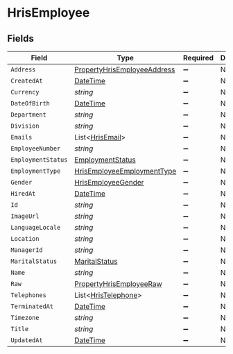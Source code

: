 # HrisEmployee


## Fields

| Field                                                                                 | Type                                                                                  | Required                                                                              | Description                                                                           |
| ------------------------------------------------------------------------------------- | ------------------------------------------------------------------------------------- | ------------------------------------------------------------------------------------- | ------------------------------------------------------------------------------------- |
| `Address`                                                                             | [PropertyHrisEmployeeAddress](../../Models/Components/PropertyHrisEmployeeAddress.md) | :heavy_minus_sign:                                                                    | N/A                                                                                   |
| `CreatedAt`                                                                           | [DateTime](https://learn.microsoft.com/en-us/dotnet/api/system.datetime?view=net-5.0) | :heavy_minus_sign:                                                                    | N/A                                                                                   |
| `Currency`                                                                            | *string*                                                                              | :heavy_minus_sign:                                                                    | N/A                                                                                   |
| `DateOfBirth`                                                                         | [DateTime](https://learn.microsoft.com/en-us/dotnet/api/system.datetime?view=net-5.0) | :heavy_minus_sign:                                                                    | N/A                                                                                   |
| `Department`                                                                          | *string*                                                                              | :heavy_minus_sign:                                                                    | N/A                                                                                   |
| `Division`                                                                            | *string*                                                                              | :heavy_minus_sign:                                                                    | N/A                                                                                   |
| `Emails`                                                                              | List<[HrisEmail](../../Models/Components/HrisEmail.md)>                               | :heavy_minus_sign:                                                                    | N/A                                                                                   |
| `EmployeeNumber`                                                                      | *string*                                                                              | :heavy_minus_sign:                                                                    | N/A                                                                                   |
| `EmploymentStatus`                                                                    | [EmploymentStatus](../../Models/Components/EmploymentStatus.md)                       | :heavy_minus_sign:                                                                    | N/A                                                                                   |
| `EmploymentType`                                                                      | [HrisEmployeeEmploymentType](../../Models/Components/HrisEmployeeEmploymentType.md)   | :heavy_minus_sign:                                                                    | N/A                                                                                   |
| `Gender`                                                                              | [HrisEmployeeGender](../../Models/Components/HrisEmployeeGender.md)                   | :heavy_minus_sign:                                                                    | N/A                                                                                   |
| `HiredAt`                                                                             | [DateTime](https://learn.microsoft.com/en-us/dotnet/api/system.datetime?view=net-5.0) | :heavy_minus_sign:                                                                    | N/A                                                                                   |
| `Id`                                                                                  | *string*                                                                              | :heavy_minus_sign:                                                                    | N/A                                                                                   |
| `ImageUrl`                                                                            | *string*                                                                              | :heavy_minus_sign:                                                                    | N/A                                                                                   |
| `LanguageLocale`                                                                      | *string*                                                                              | :heavy_minus_sign:                                                                    | N/A                                                                                   |
| `Location`                                                                            | *string*                                                                              | :heavy_minus_sign:                                                                    | N/A                                                                                   |
| `ManagerId`                                                                           | *string*                                                                              | :heavy_minus_sign:                                                                    | N/A                                                                                   |
| `MaritalStatus`                                                                       | [MaritalStatus](../../Models/Components/MaritalStatus.md)                             | :heavy_minus_sign:                                                                    | N/A                                                                                   |
| `Name`                                                                                | *string*                                                                              | :heavy_minus_sign:                                                                    | N/A                                                                                   |
| `Raw`                                                                                 | [PropertyHrisEmployeeRaw](../../Models/Components/PropertyHrisEmployeeRaw.md)         | :heavy_minus_sign:                                                                    | N/A                                                                                   |
| `Telephones`                                                                          | List<[HrisTelephone](../../Models/Components/HrisTelephone.md)>                       | :heavy_minus_sign:                                                                    | N/A                                                                                   |
| `TerminatedAt`                                                                        | [DateTime](https://learn.microsoft.com/en-us/dotnet/api/system.datetime?view=net-5.0) | :heavy_minus_sign:                                                                    | N/A                                                                                   |
| `Timezone`                                                                            | *string*                                                                              | :heavy_minus_sign:                                                                    | N/A                                                                                   |
| `Title`                                                                               | *string*                                                                              | :heavy_minus_sign:                                                                    | N/A                                                                                   |
| `UpdatedAt`                                                                           | [DateTime](https://learn.microsoft.com/en-us/dotnet/api/system.datetime?view=net-5.0) | :heavy_minus_sign:                                                                    | N/A                                                                                   |
